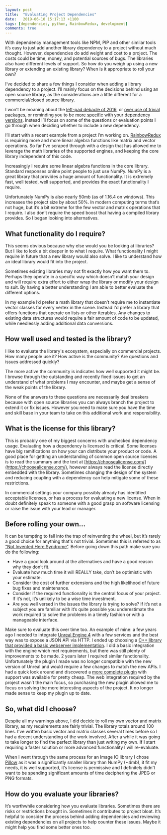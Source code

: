```yaml
---
layout: post
title:  "Evaluating Project Dependencies"
date:   2019-06-10 15:17:13 +1100
tags: [dependencies, python, RainbowRedux, development]
comments: true
---
```


With dependency management tools like NPM, PIP and other similar tools it’s easy to just add another library dependency to a project without much thought. However, dependencies do add weight and cost to a project. The costs could be time, money, and potential sources of bugs. The libraries also have different levels of support. So how do you weigh up using a new library or extending an existing library? When is it appropriate to roll your own?

<!--more-->

I’ve decided to share a few things I consider when adding a library dependency to a project. I’ll mainly focus on the decisions behind using an open source library, as the considerations are a little different for a commercial/closed source library.

I won’t be moaning about the [left-pad debacle of 2016](https://arstechnica.com/information-technology/2016/03/rage-quit-coder-unpublished-17-lines-of-javascript-and-broke-the-internet/), or [over use of trivial packages](https://medium.com/commitlog/the-internet-is-at-the-mercy-of-a-handful-of-people-73fac4bc5068), or reminding you to be [more specific](https://60devs.com/npm-install-specific-version.html) with your [dependency versions](https://pip.readthedocs.io/en/1.1/requirements.html#freezing-requirements). Instead I’ll focus on some of the questions or evaluation points I go through when deciding whether to include a new dependency.

I’ll start with a recent example from a project I’m working on. [RainbowRedux](/rainbowsix/gamedev/superresolution/rendering/progress/2019/01/13/RainbowSixRevivalProject.html) is requiring more and more linear algebra functions like matrix and vector operations. So far I’ve scraped through with a design that has allowed me to leverage the math libraries of the supported engines, and keeping the core library independent of this code.

Increasingly I require some linear algebra functions in the core library. Standard responses online point people to just use NumPy. NumPy is a great library that provides a huge amount of functionality. It is extremely fast, well tested, well supported, and provides the exact functionality I require.

Unfortunately NumPy is also nearly 50mb (as of 1.16.4 on windows). This increases the project size by about 50%. In modern computing terms that’s not huge, but it’s a bit extreme for the few vector and matrix operations that I require. I also don’t require the speed boost that having a compiled library provides. So I began looking into alternatives.

## What functionality do I require?

This seems obvious because why else would you be looking at libraries? But I like to look a bit deeper in to what I require. What functionality I might require in future that a new library would also solve. I like to understand how an ideal library would fit into the project.

Sometimes existing libraries may not fit exactly how you want them to. Perhaps they operate in a specific way which doesn’t match your design and will require extra effort to either wrap the library or modify your design to suit. By having a better understanding I am able to better evaluate the different options.

In my example I’d prefer a math library that doesn’t require me to instantiate vector classes for every vertex in the scene. Instead I'd prefer a library that offers functions that operate on lists or other iterables. Any changes to existing data structures would require a fair amount of code to be updated, while needlessly adding additional data conversions.

## How well used and tested is the library?

I like to evaluate the library's ecosystem, especially on commercial projects. How many people use it? How active is the community? Are questions and issues addressed quickly?

The more active the community is indicates how well supported it might be. I browse through the outstanding and recently fixed issues to get an understand of what problems I may encounter, and maybe get a sense of the weak points of the library.

None of the answers to these questions are necessarily deal breakers because with open source libraries you can always branch the project to extend it or fix issues. However you need to make sure you have the time and skill base in your team to take on this additional work and responsibility.

## What is the license for this library?

This is probably one of my biggest concerns with unchecked dependency usage. Evaluating how a dependency is licensed is critical. Some licenses have big ramifications on how your can distribute your product or code. A good place for getting an understanding of common open source licenses is to read the summary and the text at [https://choosealicense.com/](https://choosealicense.com/), however always read the license directly embedded with the library. Sometimes changing the design of the system and reducing coupling with a dependency can help mitigate some of these restrictions.

In commercial settings your company possibly already has identified acceptable licenses, or has a process for evaluating a new license. When in doubt definitely speak to someone with a good grasp on software licensing or raise the issue with your lead or manager.

## Before rolling your own...

It can be tempting to fall into the trap of reinventing the wheel, but it’s rarely a good choice for anything that's not trivial. Sometimes this is referred to as [“Not Invented Here Syndrome”](http://www.informit.com/articles/article.aspx?p=1905548). Before going down this path make sure you do the following:

- Have a good look around at the alternatives and have a good reason why they don’t fit.
- Evaluate how much time it will REALLY take, don’t be optimistic with your estimate.
- Consider the cost of further extensions and the high likelihood of future bug fixes and maintenance.
- Consider if the required functionality is the central focus of your project. If it’s not, it’s unlikely to be a wise time investment.
- Are you well versed in the issues the library is trying to solve? If it’s not a subject you are familiar with it’s quite possible you underestimate the work required to solve the problems in a timely fashion or with a manageable interface.

Make sure to evaluate this over time too. An example of mine: a few years ago I needed to integrate [Unreal Engine 4](https://www.unrealengine.com) with a few services and the best way was to expose a JSON API via HTTP. I ended up choosing a [C++ library that provided a basic webserver implementation](https://pocoproject.org/). I did a basic integration with the engine which met requirements, but there was still plenty of improvements to be made. 2 years later I required similar functionality. Unfortunately the plugin I made was no longer compatible with the new version of Unreal and would require a few changes to match the new APIs. I had a quick look around and discovered a [more complete plugin](https://www.unrealengine.com/marketplace/en-US/slug/unreal-web-server) with support was available for pretty cheap. The web integration required by the project wasn’t the main focus, so purchasing the new plugin allowed me to focus on solving the more interesting aspects of the project. It no longer made sense to keep my plugin up to date.

## So, what did I choose?

Despite all my warnings above, I did decide to roll my own vector and matrix library, as my requirements are fairly trivial. The library totals around 100 lines. I’ve written basic vector and matrix classes several times before so I had a decent understanding of the work involved. After a while it was going to take longer to find the perfect library than just writing my own. If I start requiring a faster solution or more advanced functionality I will re-evaluate.

When I went through the same process for an Image IO library I chose [Pillow](https://pillow.readthedocs.io/en/stable/) as it was a significantly smaller library than NumPy (~4mb), it fit my needs, it is well supported, it’s license is permissive and I definitely didn't want to be spending significant amounts of time deciphering the JPEG or PNG formats.

## How do you evaluate your libraries?

It’s worthwhile considering how you evaluate libraries. Sometimes there are risks or restrictions brought in. Sometimes it contributes to project bloat. It’s helpful to consider the process behind adding dependencies and reviewing existing dependencies on all projects to help counter these issues. Maybe it might help you find some better ones too.
